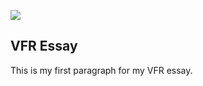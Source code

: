 [![](https://v3.juncture-digital.org/images/wb.svg)](https://v3.juncture-digital.org/wb)

## VFR Essay
This is my first paragraph for my VFR essay.
<param ve-image 
url="https://upload.wikimedia.org/wikipedia/commons/2/22/Alpine_Tundra_Plants_on_Grey_Mountain_%2816190679740%29.jpg">
